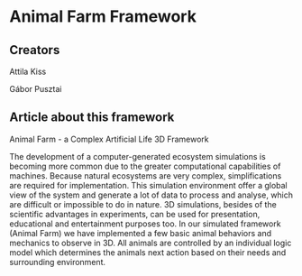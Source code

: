 # Animal Farm Framework

## Creators
Attila Kiss

Gábor Pusztai

## Article about this framework
Animal Farm - a Complex Artificial Life 3D Framework

The development of a computer-generated ecosystem simulations is becoming more common due to the greater computational capabilities of machines. Because natural ecosystems are very complex, simplifications are required for implementation. This simulation environment offer a global view of the system and generate a lot of data to process and analyse, which are difficult or impossible to do in nature. 3D simulations, besides of the scientific advantages in experiments, can be used for presentation, educational and entertainment purposes too. In our simulated framework (Animal Farm) we have implemented a few basic animal behaviors and mechanics to observe in 3D. All animals are controlled by an individual logic model which determines the animals next action based on their needs and surrounding environment.